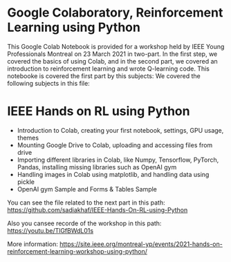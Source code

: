 # Google Colaboratory, Reinforcement Learning using Python

This Google Colab Notebook is provided for a workshop held by IEEE Young Professionals Montreal on 23 March 2021 in two-part. 
In the first step, we covered the basics of using Colab, and in the second part, we covered an introduction to reinforcement learning and wrote Q-learning code.
This notebooke is covered the first part by this subjects: 
We covered the following subjects in this file:

# IEEE Hands on RL using Python
- Introduction to Colab, creating your first notebook, settings, GPU usage, themes
- Mounting Google Drive to Colab, uploading and accessing files from drive
- Importing different libraries in Colab, like Numpy, Tensorflow, PyTorch, Pandas, installing missing libraries such as OpenAI gym
- Handling images in Colab using matplotlib, and handling data using pickle
- OpenAI gym Sample and Forms & Tables Sample

You can see the file related to the next part in this path: https://github.com/sadiakhaf/IEEE-Hands-On-RL-using-Python

Also you cansee recorde of the workshop in this path: https://youtu.be/TlGfBWdL01s

More information: https://site.ieee.org/montreal-yp/events/2021-hands-on-reinforcement-learning-workshop-using-python/

